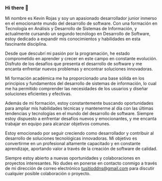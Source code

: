 ### Hi there 👋

Mi nombre es Kevin Rojas y soy un apasionado desarrollador junior inmerso en el emocionante mundo del desarrollo de software. Con una formación en Tecnología en Análisis y Desarrollo de Sistemas de Información, y actualmente cursando un segundo tecnólogo en Desarrollo de Software, estoy dedicado a expandir mis conocimientos y habilidades en esta fascinante disciplina.

Desde que descubrí mi pasión por la programación, he estado comprometido en aprender y crecer en este campo en constante evolución. Disfruto de los desafíos que presenta el desarrollo de software y me encanta enfrentar nuevos problemas y encontrar soluciones innovadoras.

Mi formación académica me ha proporcionado una base sólida en los principios y fundamentos del desarrollo de sistemas de información, lo cual me ha permitido comprender las necesidades de los usuarios y diseñar soluciones eficientes y efectivas.

Además de mi formación, estoy constantemente buscando oportunidades para ampliar mis habilidades técnicas y mantenerme al día con las últimas tendencias y tecnologías en el mundo del desarrollo de software. Siempre estoy dispuesto a enfrentar desafíos nuevos y emocionantes, y me encanta trabajar en equipo para alcanzar objetivos comunes.

Estoy emocionado por seguir creciendo como desarrollador y contribuir al desarrollo de soluciones tecnológicas innovadoras. Mi objetivo es convertirme en un profesional altamente capacitado y en constante aprendizaje, aportando valor a través de la creación de software de calidad.

Siempre estoy abierto a nuevas oportunidades y colaboraciones en proyectos interesantes. No dudes en ponerse en contacto conmigo a través de mi dirección de correo electrónico tusitioddns@gmail.com para discutir cualquier posible colaboración o proyecto.
<!--
**MOUSEHACKER1/MOUSEHACKER1** is a ✨ _special_ ✨ repository because its `README.md` (this file) appears on your GitHub profile.

Here are some ideas to get you started:

- 🔭 I’m currently working on ...
- 🌱 I’m currently learning ...
- 👯 I’m looking to collaborate on ...
- 🤔 I’m looking for help with ...
- 💬 Ask me about ...
- 📫 How to reach me: ...
- 😄 Pronouns: ...
- ⚡ Fun fact: ...
-->
